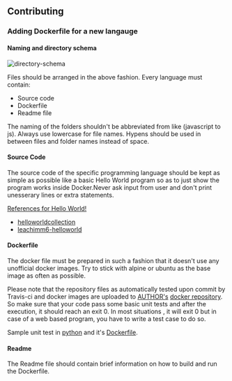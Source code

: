 ## Contributing

### Adding Dockerfile for a new langauge

#### Naming and directory schema

![directory-schema](https://i.imgur.com/bykj2FC.png)

Files should be arranged in the above fashion. Every language must contain:

- Source code
- Dockerfile
- Readme file

The naming of the folders shouldn't be abbreviated from like (javascript to js). 
Always use lowercase for file names. Hypens should be used in between files and folder names instead of space.

#### Source Code

The source code of the specific programming language should be kept as simple as possible like a basic Hello World program so as to just show the program works inside Docker.Never ask input from user and don't print unesserary lines or extra statements.

<ins>References for Hello World!</ins>

- [helloworldcollection](http://helloworldcollection.de/) 
- [leachimm6-helloworld](https://github.com/leachim6/hello-world/)

#### Dockerfile

The docker file must be prepared in such a fashion that it doesn't use any unofficial docker images. Try to stick with alpine or ubuntu as the base image as often as possible.

Please note that the repository files as automatically tested upon commit by Travis-ci and docker images are uploaded to [AUTHOR's](https://github.com/gauthamp10) [docker repository](https://hub.docker.com/u/gauthamp10). So make sure that your code pass some basic unit tests and after the execution, it should reach an exit 0. In most situations , it will exit 0 but in case of a web based program, you have to write a test case to do so. 

Sample unit test in [python](https://github.com/gauthamp10/dockerfile-boilerplates/blob/master/python/web/app/app_test.py) and it's [Dockerfile](https://github.com/gauthamp10/dockerfile-boilerplates/blob/master/python/web/Dockerfile).

#### Readme

 The Readme file should contain brief information on how to build and run the Dockerfile.